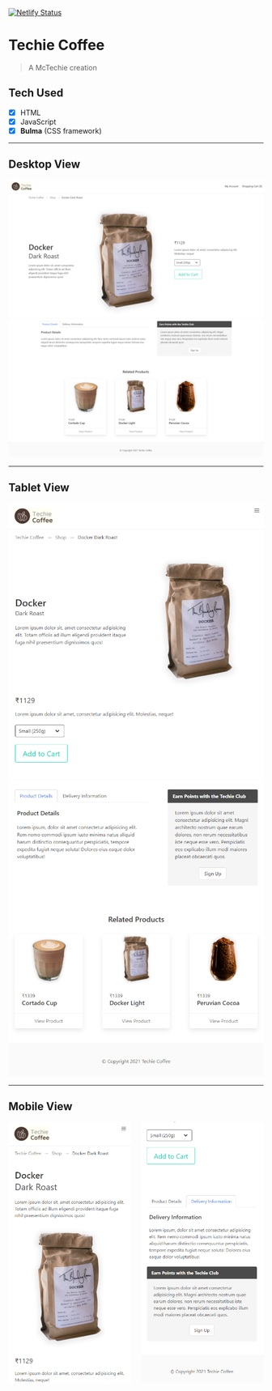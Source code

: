 [![Netlify Status](https://api.netlify.com/api/v1/badges/fd1eaa33-86c5-4f19-8b5c-0286cac1bf17/deploy-status)](https://app.netlify.com/sites/mctechie-bulma-product-page/deploys)

# Techie Coffee

> A McTechie creation

## Tech Used

- [x] HTML
- [x] JavaScript
- [x] **Bulma** (CSS framework)

---

## Desktop View

![Product Landing](./assets/main_desktop.png)
![Related Products](./assets/main_desktop_2.png)

---

## Tablet View

![Product Landing](./assets/main_tablet.png)
![Related Products](./assets/main_tablet_2.png)

---

## Mobile View

<img src="./assets/main_mobile.png" alt="Product Landing" width="48%"> <img src="./assets/main_mobile_2.png" alt="More Info" width="48%" align="right">
